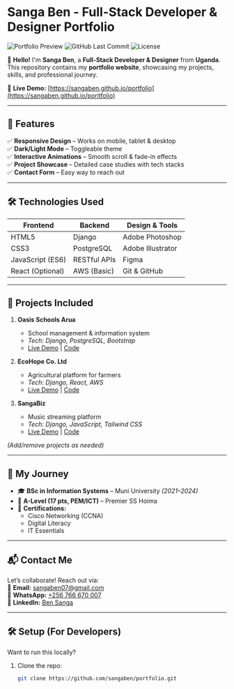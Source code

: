 # Sanga Ben - Full-Stack Developer & Designer Portfolio

![Portfolio Preview](https://img.shields.io/badge/Status-Live-brightgreen) 
![GitHub Last Commit](https://img.shields.io/github/last-commit/sangaben/portfolio) 
![License](https://img.shields.io/badge/License-MIT-blue)

👋 **Hello!** I'm **Sanga Ben**, a **Full-Stack Developer & Designer** from **Uganda**. This repository contains my **portfolio website**, showcasing my projects, skills, and professional journey.

🔗 **Live Demo:** [https://sangaben.github.io/portfolio](https://sangaben.github.io/poritfolio) 

---

## 🚀 Features
✅ **Responsive Design** – Works on mobile, tablet & desktop  
✅ **Dark/Light Mode** – Toggleable theme  
✅ **Interactive Animations** – Smooth scroll & fade-in effects  
✅ **Project Showcase** – Detailed case studies with tech stacks  
✅ **Contact Form** – Easy way to reach out  

---

## 🛠️ Technologies Used
| Frontend          | Backend         | Design & Tools       |
|-------------------|-----------------|----------------------|
| HTML5            | Django          | Adobe Photoshop      |
| CSS3             | PostgreSQL      | Adobe Illustrator    |
| JavaScript (ES6) | RESTful APIs    | Figma                |
| React (Optional) | AWS (Basic)     | Git & GitHub         |

---

## 📂 Projects Included
1. **Oasis Schools Arua**  
   - School management & information system  
   - *Tech: Django, PostgreSQL, Bootstrap*  
   - [Live Demo](https://oasisschoolsarua.onrender.com) | [Code](https://github.com/sangaben/oasis-schools)  

2. **EcoHope Co. Ltd**  
   - Agricultural platform for farmers  
   - *Tech: Django, React, AWS*  
   - [Live Demo](https://ecohopecoltd.onrender.com) | [Code](https://github.com/sangaben/ecohope)  

3. **SangaBiz**  
   - Music streaming platform  
   - *Tech: Django, JavaScript, Tailwind CSS*  
   - [Live Demo](https://sangabiz.onrender.com) | [Code](https://github.com/sangaben/sangabiz)  

*(Add/remove projects as needed)*

---

## 🌟 My Journey
- 🎓 **BSc in Information Systems** – Muni University *(2021–2024)*  
- 🏫 **A-Level (17 pts, PEM/ICT)** – Premier SS Hoima  
- 📜 **Certifications:**  
  - Cisco Networking (CCNA)  
  - Digital Literacy  
  - IT Essentials  

---

## 📬 Contact Me
Let’s collaborate! Reach out via:  
📧 **Email:** [sangaben07@gmail.com](mailto:sangaben07@gmail.com)  
📱 **WhatsApp:** [+256 766 670 007](https://wa.me/256766670007)  
💼 **LinkedIn:** [Ben Sanga](https://www.linkedin.com/in/ben-sanga-a9b2032b1/)  

---

## 🛠️ Setup (For Developers)
Want to run this locally?  
1. Clone the repo:
   ```bash
   git clone https://github.com/sangaben/portfolio.git

